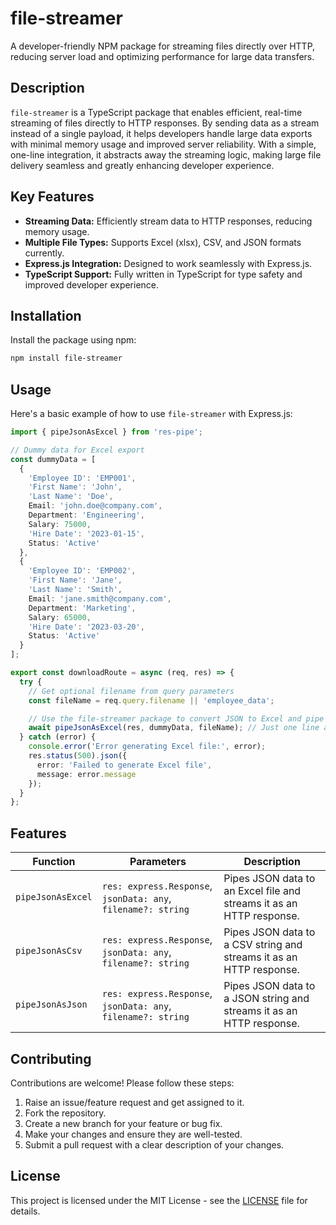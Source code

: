 # file-streamer

A developer-friendly NPM package for streaming files directly over HTTP, reducing server load and optimizing performance for large data transfers.

## Description

`file-streamer` is a TypeScript package that enables efficient, real-time streaming of files directly to HTTP responses. By sending data as a stream instead of a single payload, it helps developers handle large data exports with minimal memory usage and improved server reliability. With a simple, one-line integration, it abstracts away the streaming logic, making large file delivery seamless and greatly enhancing developer experience.

## Key Features

-   **Streaming Data:** Efficiently stream data to HTTP responses, reducing memory usage.
-   **Multiple File Types:** Supports Excel (xlsx), CSV, and JSON formats currently.
-   **Express.js Integration:** Designed to work seamlessly with Express.js.
-   **TypeScript Support:** Fully written in TypeScript for type safety and improved developer experience.

## Installation

Install the package using npm:

```bash
npm install file-streamer
```

## Usage

Here's a basic example of how to use `file-streamer` with Express.js:

```typescript
import { pipeJsonAsExcel } from 'res-pipe';

// Dummy data for Excel export
const dummyData = [
  {
    'Employee ID': 'EMP001',
    'First Name': 'John',
    'Last Name': 'Doe',
    Email: 'john.doe@company.com',
    Department: 'Engineering',
    Salary: 75000,
    'Hire Date': '2023-01-15',
    Status: 'Active'
  },
  {
    'Employee ID': 'EMP002',
    'First Name': 'Jane',
    'Last Name': 'Smith',
    Email: 'jane.smith@company.com',
    Department: 'Marketing',
    Salary: 65000,
    'Hire Date': '2023-03-20',
    Status: 'Active'
  }
];

export const downloadRoute = async (req, res) => {
  try {
    // Get optional filename from query parameters
    const fileName = req.query.filename || 'employee_data';

    // Use the file-streamer package to convert JSON to Excel and pipe it as response
    await pipeJsonAsExcel(res, dummyData, fileName); // Just one line and you're all set!
  } catch (error) {
    console.error('Error generating Excel file:', error);
    res.status(500).json({
      error: 'Failed to generate Excel file',
      message: error.message
    });
  }
};
```

## Features

| Function            | Parameters                                  | Description                                                                                                |
| ------------------- | ------------------------------------------- | ---------------------------------------------------------------------------------------------------------- |
| `pipeJsonAsExcel` | `res: express.Response`, `jsonData: any`, `filename?: string` | Pipes JSON data to an Excel file and streams it as an HTTP response. |
| `pipeJsonAsCsv` | `res: express.Response`, `jsonData: any`, `filename?: string` | Pipes JSON data to a CSV string and streams it as an HTTP response. |
| `pipeJsonAsJson` | `res: express.Response`, `jsonData: any`, `filename?: string` | Pipes JSON data to a JSON string and streams it as an HTTP response. |


## Contributing

Contributions are welcome! Please follow these steps:

1.  Raise an issue/feature request and get assigned to it.
1.  Fork the repository.
2.  Create a new branch for your feature or bug fix.
3.  Make your changes and ensure they are well-tested.
4.  Submit a pull request with a clear description of your changes.

## License

This project is licensed under the MIT License - see the [LICENSE](LICENSE) file for details.
